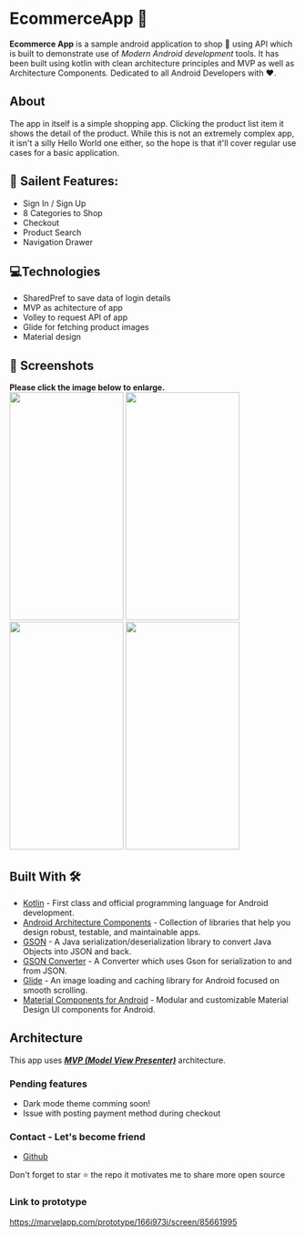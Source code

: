 # EcommerceApp 📱    

**Ecommerce App** is a sample android application to shop 🛒 using API which is built to demonstrate use of *Modern Android development* tools. It has been built using kotlin with clean architecture principles and MVP as well as Architecture Components. Dedicated to all Android Developers with ❤️.

## About
The app in itself is a simple shopping app. Clicking the product list item it shows the detail of the product. While this is not an extremely complex app, it isn't a silly Hello World one either, so the hope is that it'll cover regular use cases for a basic application.

## 📁 Sailent Features:
- Sign In / Sign Up
- 8 Categories to Shop  
- Checkout
- Product Search
- Navigation Drawer

## 💻Technologies  
- SharedPref to save data of login details
- MVP as achitecture of app
- Volley to request API of app
- Glide for fetching product images
- Material design

## 📸 Screenshots

**Please click the image below to enlarge.**  
<img src="https://user-images.githubusercontent.com/58560069/180140248-47fc682b-9ab2-4558-951b-bd86d4f52f02.png"  width="200" height="400"/>
<img src="https://user-images.githubusercontent.com/58560069/180249681-c773a053-ad93-4f74-94f7-24e5e9762d07.png"  width="200" height="400"/>
<img src="https://user-images.githubusercontent.com/58560069/180141003-56ffa33d-09c0-44d9-b910-35d7ea2a4a07.png"  width="200" height="400"/>
<img src="https://user-images.githubusercontent.com/58560069/180141131-193d1d1e-f9fe-474b-8a8a-8cae3ddc4a70.png"  width="200" height="400"/>

## Built With 🛠
- [Kotlin](https://kotlinlang.org/) - First class and official programming language for Android development.
- [Android Architecture Components](https://developer.android.com/topic/libraries/architecture) - Collection of libraries that help you design robust, testable, and maintainable apps.
- [GSON](https://github.com/google/gson) - A Java serialization/deserialization library to convert Java Objects into JSON and back.
- [GSON Converter](https://github.com/square/retrofit/tree/master/retrofit-converters/gson) - A Converter which uses Gson for serialization to and from JSON.
- [Glide](https://github.com/bumptech/glide) - An image loading and caching library for Android focused on smooth scrolling.
- [Material Components for Android](https://github.com/material-components/material-components-android) - Modular and customizable Material Design UI components for Android.

## Architecture
This app uses [***MVP (Model View Presenter)***](https://en.wikipedia.org/wiki/Model%E2%80%93view%E2%80%93presenter) architecture.

### Pending features
- Dark mode theme comming soon!
- Issue with posting payment method during checkout

### Contact - Let's become friend
- [Github](https://github.com/JiheeSon)

<p>
Don't forget to star ⭐ the repo it motivates me to share more open source
</p>

### Link to prototype
https://marvelapp.com/prototype/166i973j/screen/85661995

